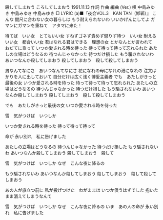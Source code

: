 殺してしまおう
ころしてしまおう
1991.11.13
作詞  作曲  編曲 (Ver.)   唄
中島みゆき   中島みゆき       中島みゆき
□ LYRIC (a)■『夜会VOL.3　KAN TAN（邯鄲）』
こんな
間尺に合わない女の暮らしは
もう耐えられないわ
いいかげんにしてよ
ガマンにガマンを重ねて　アタマに来た！

待てば　いい女　とてもいい女
すねずゴネず責めず懲りず待つ　いい女
耐える　いい女　都合いい女
君はなれる君はできる　理想の女
とかなんとか言われて　おだてに乗って
いつか愛される時を待った
待って待って待って忘れられた
あたしの立場はどうなるの
待つんじゃなかった
待つだけ損した
もう騙されないわ
あいつなんか殺してしまおう
殺してしまおう　殺して殺してしまおう

男なんてなにさ　あいつなんてなにさ
花になれの母になれの港になれの
注文ばかりを人に出しておいて
自分だけは広く浅く博愛主義者
でも　あたしがきっと最後の女
いつか愛される時を待った
待って待って待って忘れられた
あたしの立場はどうなるの
待つんじゃなかった
待つだけ損した
もう騙されないわ
あいつなんか殺してしまおう
殺してしまおう　殺して殺してしまおう

でも　あたしがきっと最後の女
いつか愛される時を待った

雪　気がつけば　いつしか

いつか愛される時を待った
待って待って待って

命が
永い別れ　私に告げました

あたしの立場はどうなるの
待つんじゃなかった
待つだけ損した
もう騙されないわ
あいつなんか殺してしまおう
殺してしまおう　殺して

雪　気がつけば　いつしか
なぜ　こんな夜に降るの

もう騙されないわ
あいつなんか殺してしまおう
殺してしまおう　殺して殺してしまおう

あの人が旅立つ前に
私が投げつけた　わがままは
いつか償うはずでした
抱いたまま消えてしまうなんて

雪　気がつけば　いつしか
なぜ　こんな夜に降るの
いま　あの人の命が
永い別れ　私に告げました